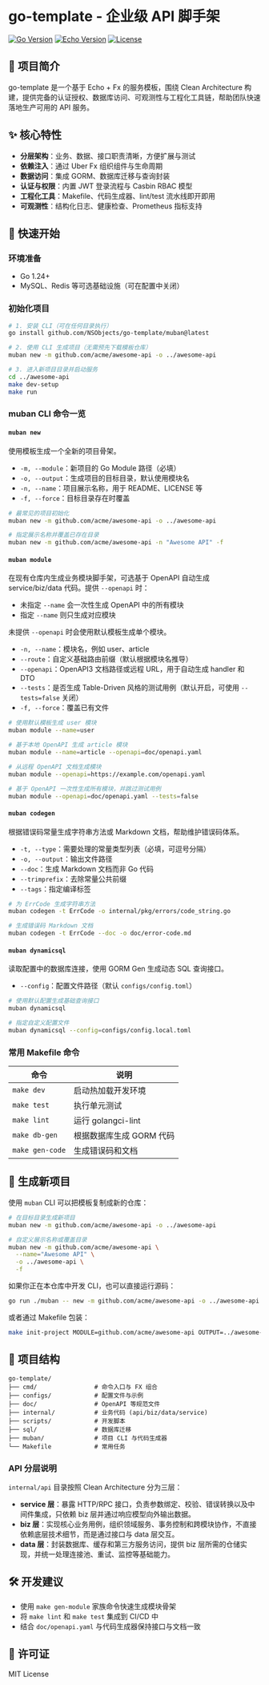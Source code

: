 # go-template - 企业级 API 脚手架

[![Go Version](https://img.shields.io/badge/Go-1.24.0%2B-blue.svg)](https://golang.org)
[![Echo Version](https://img.shields.io/badge/Echo-v4.13.4-green.svg)](https://echo.labstack.com)
[![License](https://img.shields.io/badge/License-MIT-yellow.svg)](LICENSE)

## 📖 项目简介

go-template 是一个基于 Echo + Fx 的服务模板，围绕 Clean Architecture 构建，提供完备的认证授权、数据库访问、可观测性与工程化工具链，帮助团队快速落地生产可用的 API 服务。

## ✨ 核心特性

- **分层架构**：业务、数据、接口职责清晰，方便扩展与测试
- **依赖注入**：通过 Uber Fx 组织组件与生命周期
- **数据访问**：集成 GORM、数据库迁移与查询封装
- **认证与权限**：内置 JWT 登录流程与 Casbin RBAC 模型
- **工程化工具**：Makefile、代码生成器、lint/test 流水线即开即用
- **可观测性**：结构化日志、健康检查、Prometheus 指标支持

## 🚀 快速开始

### 环境准备

- Go 1.24+
- MySQL、Redis 等可选基础设施（可在配置中关闭）

### 初始化项目

```bash
# 1. 安装 CLI（可在任何目录执行）
go install github.com/NSObjects/go-template/muban@latest

# 2. 使用 CLI 生成项目（无需预先下载模板仓库）
muban new -m github.com/acme/awesome-api -o ../awesome-api

# 3. 进入新项目目录并启动服务
cd ../awesome-api
make dev-setup
make run
```

### muban CLI 命令一览

#### `muban new`

使用模板生成一个全新的项目骨架。

- `-m, --module`：新项目的 Go Module 路径（必填）
- `-o, --output`：生成项目的目标目录，默认使用模块名
- `-n, --name`：项目展示名称，用于 README、LICENSE 等
- `-f, --force`：目标目录存在时覆盖

```bash
# 最常见的项目初始化
muban new -m github.com/acme/awesome-api -o ../awesome-api

# 指定展示名称并覆盖已存在目录
muban new -m github.com/acme/awesome-api -n "Awesome API" -f
```

#### `muban module`

在现有仓库内生成业务模块脚手架，可选基于 OpenAPI 自动生成 service/biz/data 代码。提供 `--openapi` 时：

- 未指定 `--name` 会一次性生成 OpenAPI 中的所有模块
- 指定 `--name` 则只生成对应模块

未提供 `--openapi` 时会使用默认模板生成单个模块。

- `-n, --name`：模块名，例如 user、article
- `--route`：自定义基础路由前缀（默认根据模块名推导）
- `--openapi`：OpenAPI3 文档路径或远程 URL，用于自动生成 handler 和 DTO
- `--tests`：是否生成 Table-Driven 风格的测试用例（默认开启，可使用 `--tests=false` 关闭）
- `-f, --force`：覆盖已有文件

```bash
# 使用默认模板生成 user 模块
muban module --name=user

# 基于本地 OpenAPI 生成 article 模块
muban module --name=article --openapi=doc/openapi.yaml

# 从远程 OpenAPI 文档生成模块
muban module --openapi=https://example.com/openapi.yaml

# 基于 OpenAPI 一次性生成所有模块，并跳过测试用例
muban module --openapi=doc/openapi.yaml --tests=false
```

#### `muban codegen`

根据错误码常量生成字符串方法或 Markdown 文档，帮助维护错误码体系。

- `-t, --type`：需要处理的常量类型列表（必填，可逗号分隔）
- `-o, --output`：输出文件路径
- `--doc`：生成 Markdown 文档而非 Go 代码
- `--trimprefix`：去除常量公共前缀
- `--tags`：指定编译标签

```bash
# 为 ErrCode 生成字符串方法
muban codegen -t ErrCode -o internal/pkg/errors/code_string.go

# 生成错误码 Markdown 文档
muban codegen -t ErrCode --doc -o doc/error-code.md
```

#### `muban dynamicsql`

读取配置中的数据库连接，使用 GORM Gen 生成动态 SQL 查询接口。

- `--config`：配置文件路径（默认 `configs/config.toml`）

```bash
# 使用默认配置生成基础查询接口
muban dynamicsql

# 指定自定义配置文件
muban dynamicsql --config=configs/config.local.toml
```

### 常用 Makefile 命令

| 命令 | 说明 |
| --- | --- |
| `make dev` | 启动热加载开发环境 |
| `make test` | 执行单元测试 |
| `make lint` | 运行 golangci-lint |
| `make db-gen` | 根据数据库生成 GORM 代码 |
| `make gen-code` | 生成错误码和文档 |

## 🧰 生成新项目

使用 `muban` CLI 可以把模板复制成新的仓库：

```bash
# 在目标目录生成新项目
muban new -m github.com/acme/awesome-api -o ../awesome-api

# 自定义展示名称或覆盖目录
muban new -m github.com/acme/awesome-api \
  --name="Awesome API" \
  -o ../awesome-api \
  -f
```

如果你正在本仓库中开发 CLI，也可以直接运行源码：

```bash
go run ./muban -- new -m github.com/acme/awesome-api -o ../awesome-api
```

或者通过 Makefile 包装：

```bash
make init-project MODULE=github.com/acme/awesome-api OUTPUT=../awesome-api
```

## 📁 项目结构

```
go-template/
├── cmd/                # 命令入口与 FX 组合
├── configs/            # 配置文件与示例
├── doc/                # OpenAPI 等规范文件
├── internal/           # 业务代码 (api/biz/data/service)
├── scripts/            # 开发脚本
├── sql/                # 数据库迁移
├── muban/              # 项目 CLI 与代码生成器
└── Makefile            # 常用任务
```

### API 分层说明

`internal/api` 目录按照 Clean Architecture 分为三层：

- **service 层**：暴露 HTTP/RPC 接口，负责参数绑定、校验、错误转换以及中间件集成，只依赖 biz 层并通过响应模型向外输出数据。
- **biz 层**：实现核心业务用例，组织领域服务、事务控制和跨模块协作，不直接依赖底层技术细节，而是通过接口与 data 层交互。
- **data 层**：封装数据库、缓存和第三方服务访问，提供 biz 层所需的仓储实现，并统一处理连接池、重试、监控等基础能力。

## 🛠️ 开发建议

- 使用 `make gen-module` 家族命令快速生成模块骨架
- 将 `make lint` 和 `make test` 集成到 CI/CD 中
- 结合 `doc/openapi.yaml` 与代码生成器保持接口与文档一致

## 📄 许可证

MIT License
